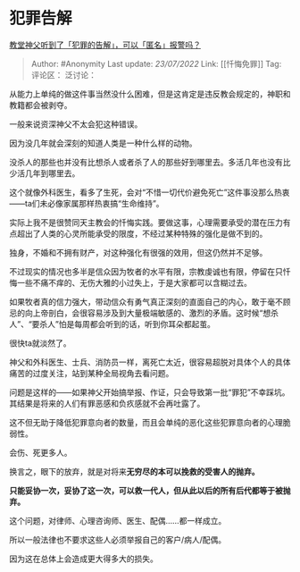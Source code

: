 # 犯罪告解
[教堂神父听到了「犯罪的告解」，可以「匿名」报警吗？](https://www.zhihu.com/question/22138105/answer/2583133184)

> Author: #Anonymity
> Last update: *23/07/2022*
> Link: [[忏悔免罪]]
> Tag:
> 评论区：
> 泛讨论：

从能力上单纯的做这件事当然没什么困难，但是这肯定是违反教会规定的，神职和教籍都会被剥夺。

一般来说资深神父不太会犯这种错误。

因为没几年就会深刻的知道人类是一种什么样的动物。

没杀人的那些也并没有比想杀人或者杀了人的那些好到哪里去。多活几年也没有比少活几年到哪里去。

这个就像外科医生，看多了生死，会对“不惜一切代价避免死亡”这件事没那么热衷——ta们未必像家属那样热衷搞“生命维持”。

实际上我不是很赞同天主教会的忏悔实践。要做这事，心理需要承受的潜在压力有点超出了人类的心灵所能承受的限度，不经过某种特殊的强化是做不到的。

独身，不婚和不拥有财产，对这种强化有很强的效用，但这仍然并不足够。

不过现实的情况也多半是信众因为牧者的水平有限，宗教虔诚也有限，停留在只忏悔一些不痛不痒的、无伤大雅的小过失上，于是大家都可以含糊过去。

如果牧者真的信力强大，带动信众有勇气真正深刻的直面自己的内心，敢于毫不顾忌的向上帝剖白，会很容易涉及到大量极端敏感的、激烈的矛盾。这时候“想杀人”、“要杀人”怕是每周都会听到的话，听到你耳朵都起茧。

很快ta就淡然了。

神父和外科医生、士兵、消防员一样，离死亡太近，很容易超脱对具体个人的具体痛苦的过度关注，站到某种全局视角去看问题。

问题是这样的——如果神父开始搞举报、作证，只会导致第一批“罪犯”不幸踩坑。其结果是将来的人们有罪恶感和负疚感就不会再吐露了。

这不但无助于降低犯罪意向者的数量，而且会单纯的恶化这些犯罪意向者的心理脆弱性。

会伤、死更多人。

换言之，眼下的放弃，就是对将来**无穷尽的本可以挽救的受害人的抛弃。**

**只能妥协一次，妥协了这一次，可以救一代人，但从此以后的所有后代都等于被抛弃。**

这个问题，对律师、心理咨询师、医生、配偶……都一样成立。

所以一般法律也不要求这些人必须举报自己的客户/病人/配偶。

因为这在总体上会造成更大得多大的损失。
